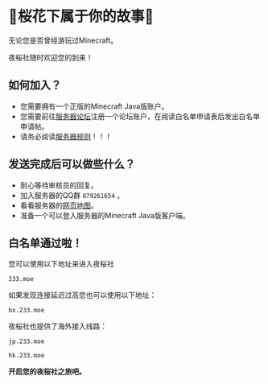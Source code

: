# 🌸桜花下属于你的故事🌸

无论您是否曾经游玩过Minecraft。

夜桜社随时欢迎您的到来！

## 如何加入？

- 您需要拥有一个正版的Minecraft Java版账户。
- 您需要前往[服务器论坛](bbs.9sakura.com)注册一个论坛账户，在阅读白名单申请表后发出白名单申请帖。
- 请务必阅读[服务器规则](NS_Server/rules.md)！！！

## 发送完成后可以做些什么？

- 耐心等待审核员的回复。
- 加入服务器的QQ群 `879261654` 。
- 看看服务器的[网页地图](map.9sakura.com)。
- 准备一个可以登入服务器的Minecraft Java版客户端。

## 白名单通过啦！

您可以使用以下地址来进入夜桜社

```
233.moe
```
如果发现连接延迟过高您也可以使用以下地址：

```
bx.233.moe
```
夜桜社也提供了海外接入线路：

```
jp.233.moe

hk.233.moe
```

**开启您的夜桜社之旅吧。**

